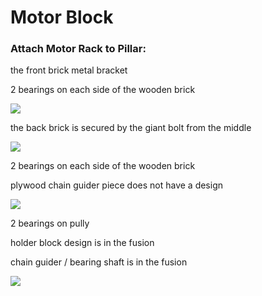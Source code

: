# Motor Block

### Attach Motor Rack to Pillar:

the front brick metal bracket 

2 bearings on each side of the wooden brick

![](https://i.imgur.com/ReJ5luc.jpg)

the back brick is secured by the giant bolt from the middle

![](https://i.imgur.com/atQgRmH.jpg)

2 bearings on each side of the wooden brick

plywood chain guider piece does not have a design

![](https://i.imgur.com/cDph69j.jpg)

2 bearings on pully

holder block design is in the fusion

chain guider / bearing shaft is in the fusion

![](https://imgur.com/3U4viAJ)
